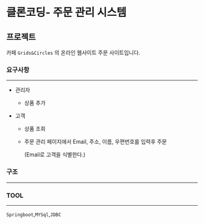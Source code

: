 # 클론코딩- 주문 관리 시스템

## 프로젝트

카페 `Grids&Circles` 의 온라인 웹사이트 주문 사이트입니다.

### 요구사항

---

- 관리자

  + 상품 추가 

- 고객

  + 상품 조회

  + 주문 관리 페이지에서 Email, 주소, 이름, 우편번호를 입력후 주문

    (Email로 고객을 식별한다.)

  

### 구조

---









### TOOL

---

`Springboot`,`MYSql`,`JDBC` 

